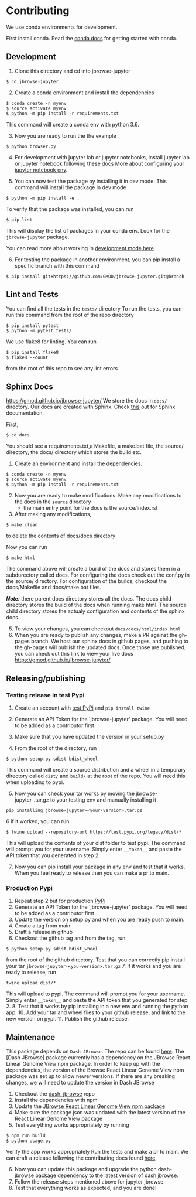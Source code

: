 # Contributing

We use conda environments for development.

First install conda. Read the
[conda docs](https://docs.conda.io/projects/conda/en/latest/user-guide/install/index.html)
for getting started with conda.

## Development

1. Clone this directory and cd into jbrowse-jupyter

```
$ cd jbrowse-jupyter
```

2. Create a conda environment and install the dependencies

```
$ conda create -n myenv
$ source activate myenv
$ python -m pip install -r requirements.txt
```

This command will create a conda env with python 3.6.

3. Now you are ready to run the the example

```
$ python browser.py
```

4. For development with jupyter lab or jupyter notebooks, install jupyter lab or
   jupyter notebook following [these docs](https://jupyter.org/install) More
   about configuring your
   [jupyter notebook env](https://softwarejargon.com/jupyterlab-and-conda-environment-installation-and-setup/).

5. You can now test the package by installing it in dev mode. This command will
   install the package in dev mode

```
$ python -m pip install -e .
```

To verify that the package was installed, you can run

```
$ pip list
```

This will display the list of packages in your conda env. Look for the
`jbrowse-jupyter` package.

You can read more about working in
[development mode here](https://packaging.python.org/en/latest/guides/distributing-packages-using-setuptools/#working-in-development-mode).

6. For testing the package in another environment, you can pip install a
   specific branch with this command

```
$ pip install git+https://github.com/GMOD/jbrowse-jupyter.git@branch
```

## Lint and Tests

You can find all the tests in the `tests/` directory To run the tests, you can
run this command from the root of the repo directory

```
$ pip install pytest
$ python -m pytest tests/
```

We use flake8 for linting. You can run

```
$ pip install flake8
$ flake8 --count
```

from the root of this repo to see any lint errors

## Sphinx Docs

https://gmod.github.io/jbrowse-jupyter/ We store the docs in `docs/` directory.
Our docs are created with Sphinx. Check
[this](https://www.sphinx-doc.org/en/master/contents.html) out for Sphinx
documentation.

First,

```
$ cd docs
```

You should see a requirements.txt,a Makefile, a make.bat file, the source/
directory, the docs/ directory which stores the build etc.

1. Create an environment and install the dependencies.

```
$ conda create -n myenv
$ source activate myenv
$ python -m pip install -r requirements.txt
```

2. Now you are ready to make modifications. Make any modifications to the docs
   in the `source` directory
   - the main entry point for the docs is the source/index.rst
3. After making any modifications,

```
$ make clean
```

to delete the contents of docs/docs directory

Now you can run

```
$ make html
```

The command above will create a build of the docs and stores them in a
subdurectory called docs. For configuring the docs check out the conf.py in the
source/ directory. For configuration of the builds, checkout the docs/Makefile
and docs/make.bat files.

**_Note:_** there parent docs directory stores all the docs. The docs child
directory stores the build of the docs when running make html. The source child
directory stores the actualy configuration and contents of the sphinx docs.

5. To view your changes, you can checkout `docs/docs/html/index.html`
6. When you are ready to publish any changes, make a PR against the gh-pages
   branch. We host our sphinx docs in github pages, and pushing to the gh-pages
   will publish the updated docs. Once those are published, you can check out
   this link to view your live docs https://gmod.github.io/jbrowse-jupyter/

## Releasing/publishing

### Testing release in test Pypi

1. Create an account with [test PyPi](https://test.pypi.org/) and
   `pip install twine`

2. Generate an API Token for the 'jbrowse-jupyter' package. You will need to be
   added as a contributor first

3. Make sure that you have updated the version in your setup.py

4. From the root of the directory, run

```
$ python setup.py sdist bdist_wheel
```

This command will create a source distribution and a wheel in a temporary
directory called `dist/` and `build/` at the root of the repo. You will need
this when uploading to pypi.

5. Now you can check your tar works by moving the
   jbrowse-jupyter-<you-version>.tar.gz to your testing env and manually
   installing it

```
pip installing jbrowse-jupyter-<your-version>.tar.gz
```

6 if it worked, you can run

```
$ twine upload --repository-url https://test.pypi.org/legacy/dist/*
```

This will upload the contents of your dist folder to test pypi. The command will
prompt you for your username. Simply enter `__token__` and paste the API token
that you generated in step 2.

7. Now you can pip install your package in any env and test that it works. When
   you feel ready to release then you can make a pr to main.

### Production Pypi

1. Repeat step 2 but for production [PyPi](https://pypi.org/)
2. Generate an API Token for the 'jbrowse-jupyter' package. You will need to be
   added as a contributor first.
3. Update the version on setup.py and when you are ready push to main.
4. Create a tag from main
5. Draft a release in github
6. Checkout the github tag and from the tag, run

```
$ python setup.py sdist bdist_wheel
```

from the root of the github directory. Test that you can correctly pip install
your tar `jbrowse-jupyter-<you-version>.tar.gz` 7. If it works and you are ready
to release, run

```
twine upload dist/*
```

This will upload to pypi. The command will prompt you for your username. Simply
enter `__token__` and paste the API token that you generated for step 2. 8. Test
that it works by pip installing in a new env and running the python app. 10. Add
your tar and wheel files to your github release, and link to the new version on
pypi. 11. Publish the github release.

## Maintenance

This package depends on `Dash JBrowse`. The repo can be found
[here](https://github.com/GMOD/dash_jbrowse). The [Dash JBrowse] package
currently has a dependency on the JBrowse React Linear Genome View npm package.
In order to keep up with the dependencies, the version of the Browse React
Linear Genome View npm package was set up to allow newer versions. If there are
any breaking changes, we will need to update the version in Dash JBrowse

1. Checkout the
   [dash_jbrowse](https://github.com/GMOD/dash_jbrowse/blob/main/CONTRIBUTING.md)
   repo
2. install the dependencies with npm
3. Update the
   [JBrowse React Linear Genome View npm package](https://www.npmjs.com/package/@jbrowse/react-linear-genome-view)
4. Make sure the package.json was updated with the latest version of the React
   Linear Genome View package
5. Test everything works appropriately by running

```
$ npm run build
$ python usage.py
```

Verify the app works appropriately Run the tests and make a pr to main. We can
draft a release following the contributing docs found
[here](https://github.com/GMOD/dash_jbrowse/blob/main/CONTRIBUTING.md)

6. Now you can update this package and upgrade the python dash-jbrowse package
   dependency to the latest version of dash jbrowse.
7. Follow the release steps mentioned above for jupyter jbrowse
8. Test that everything works as expected, and you are done!
